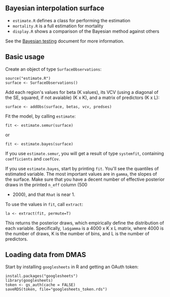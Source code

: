 ## Bayesian interpolation surface

* `estimate.R` defines a class for performing the estimation
* `mortality.R` is a full estimation for mortality
* `display.R` shows a comparison of the Bayesian method against others

See the [Bayesian testing](https://docs.google.com/document/d/1g_3ukCzndYphH5OKTe-WO7ApeTW8FvwinJ_oVU2cFq4/edit?usp=sharing) document for more information.

## Basic usage

Create an object of type `SurfaceObservations`:
```
source("estimate.R")
surface <- SurfaceObservations()
```

Add each region's values for beta (K values), its VCV (using a diagonal of the SE, squared, if not avaiable) (K x K), and a matrix of predictors (K x L):
```
surface <- addObs(surface, betas, vcv, predses)
```

Fit the model, by calling `estimate`:
```
fit <- estimate.semur(surface)
```
or
```
fit <- estimate.bayes(surface)
```

If you use `estimate.semur`, you will get a result of type
`systemfit`, containing `coefficients` and `coefCov`.

If you use `estimate.bayes`, start by printing `fit`.  You'll see the
quantiles of estimated variable.  The most important values are in
`gamma`, the slopes of the surface.  Make sure that you have a decent
number of effective posterior draws in the printed `n_eff` column (500
- 2000), and that `Rhat` is near 1.

To use the values in `fit`, call `extract`:
```
la <- extract(fit, permute=T)
```

This returns the posterior draws, which empirically define the
distribution of each variable.  Specifically, `la$gamma` is a 4000 x K
x L matrix, where 4000 is the number of draws, K is the number of
bins, and L is the number of predictors.

## Loading data from DMAS

Start by installing `googlesheets` in R and getting an OAuth token:

```
install.packages("googlesheets")
library(googlesheets)
token <- gs_auth(cache = FALSE)
saveRDS(token, file="googlesheets_token.rds")
```